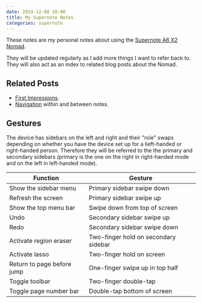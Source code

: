 ```yaml
---
date: 2024-12-08 18:00
title: My Supernote Notes
categories: supernote
---
```


These notes are my personal notes about using the [Supernote A6 X2 Nomad](https://supernote.com/products/supernote-nomad).

They will be updated regularly as I add more things I want to refer back to. They will also act as an index to related blog posts about the Nomad.

## Related Posts

* [First Impressions](https://blog.sgawolf.com/post/2024-12-08-supernote-first-impressions).
* [Navigation](https://blog.sgawolf.com/post/2024-12-09-supernote-navigation) within and between notes.

## Gestures

The device has sidebars on the left and right and their "role" swaps depending on whether you have the device set up for a lieft-handed or right-handed person. Therefore they will be referred to the the primary and secondary sidebars (primary is the one on the right in right-handed mode and on the left in left-handed mode).

| Function | Gesture |
| -------- | ------- |
| Show the sidebar menu | Primary sidebar swipe down |
| Refresh the screen | Primary sidebar swipe up |
| Show the top menu bar | Swipe down from top of screen |
| Undo | Secondary sidebar swipe up |
| Redo | Secondary sidebar swipe down |
| Activate region eraser | Two-finger hold on secondary sidebar |
| Activate lasso | Two-finger hold on screen |
| Return to page before jump | One-finger swipe up in top half |
| Toggle toolbar | Two-finger double-tap |
| Toggle page number bar | Double-tap bottom of screen |

